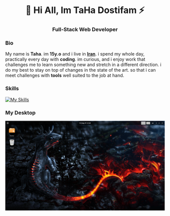 <h1 align="center">🦩 Hi All, Im TaHa Dostifam ⚡️</h1>
<h3 align="center">Full-Stack Web Developer</h3>

### Bio
My name is **Taha**. im **15y.o** and i live in [**Iran**](https://en.wikipedia.org/wiki/Iran). i spend my whole day, practically every day with **coding**.
im curious, and i enjoy work that challenges me to learn something new and stretch in a different direction.
i do my best to stay on top of changes in the state of the art. so that i can meet challenges with **tools** well suited to the job at hand.

### Skills
[![My Skills](https://skillicons.dev/icons?i=vscode,tailwind,bootstrap,js,ts,webpack,react,materialui,jquery,nodejs,express,jest,wasm,go,cpp,ruby,rails,linux,docker,jenkins,selenium,nginx,bash,git,github,gitlab,netlify,heroku,cloudflare,mysql,postgres,sqlite,mongodb,redis)](https://skillicons.dev)

### My Desktop
![](https://raw.githubusercontent.com/tahadostifam/screenfetch/main/desktop20.png)
